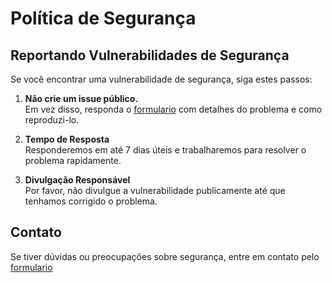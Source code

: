 # Política de Segurança

## Reportando Vulnerabilidades de Segurança

Se você encontrar uma vulnerabilidade de segurança, siga estes passos:

1. **Não crie um issue público.**  
   Em vez disso, responda o [formulario](https://forms.office.com/r/haApjF1VFh)  com detalhes do problema e como reproduzi-lo.

2. **Tempo de Resposta**  
   Responderemos em até 7 dias úteis e trabalharemos para resolver o problema rapidamente.

3. **Divulgação Responsável**  
   Por favor, não divulgue a vulnerabilidade publicamente até que tenhamos corrigido o problema.

## Contato

Se tiver dúvidas ou preocupações sobre segurança, entre em contato pelo [formulario](https://forms.office.com/r/haApjF1VFh)
